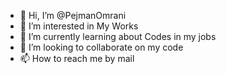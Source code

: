 - 👋 Hi, I’m @PejmanOmrani
- 👀 I’m interested in My Works
- 🌱 I’m currently learning about Codes in my jobs
- 💞️ I’m looking to collaborate on my code
- 📫 How to reach me by mail 

<!---
PejmanOmrani/PejmanOmrani is a ✨ special ✨ repository because its `README.md` (this file) appears on your GitHub profile.
You can click the Preview link to take a look at your changes.
--->
